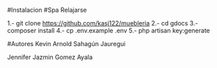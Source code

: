 
#Instalacion 
#Spa Relajarse 

1.- git clone https://github.com/kasj122/muebleria
2.- cd gdocs
3.- composer install
4.- cp .env.example .env
5.- php artisan key:generate

#Autores
Kevin Arnold Sahagún Jauregui
    
Jennifer Jazmin Gomez Ayala 
